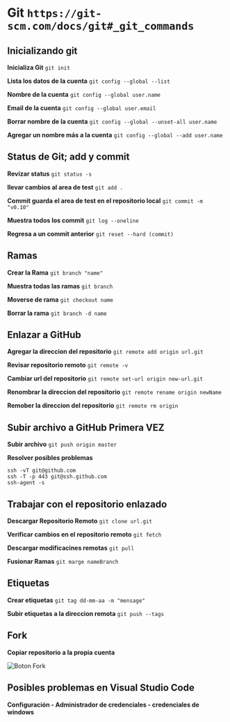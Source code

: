 <!--@author:Erick14911-->
# Git `https://git-scm.com/docs/git#_git_commands`

## Inicializando git 

**Inicializa Git**
`git init`

**Lista los datos de la cuenta**
`git config --global --list`

**Nombre de la cuenta**
`git config --global user.name`

**Email de la cuenta**
`git config --global user.email`

**Borrar nombre de la cuenta**
`git config --global --unset-all user.name`

**Agregar un nombre más a la cuenta**
`git config --global --add user.name`

## Status de Git; add y commit

**Revizar status**
`git status -s`

**llevar cambios al area de test**
`git add .`

**Commit guarda el area de test en el repositorio local**
`git commit -m "v0.10"`

**Muestra todos los commit**
`git log --oneline`

**Regresa a un commit anterior**
`git reset --hard (commit)`

## Ramas

**Crear la Rama**
`git branch "name"`

**Muestra todas las ramas**
`git branch`

**Moverse de rama**
`git checkout name`

**Borrar la rama**
`git branch -d name`

## Enlazar a GitHub

**Agregar la direccion del repositorio**
`git remote add origin url.git`

**Revisar repositorio remoto**
`git remote -v`

**Cambiar url del repositorio**
`git remote set-url origin new-url.git`

**Renombrar la direccion del repositorio**
`git remote rename origin newName`

**Remober la direccion del repositorio**
`git remote rm origin`

## Subir archivo a GitHub **Primera VEZ**

**Subir archivo**
`git push origin master`

**Resolver posibles problemas**

~~~
ssh -vT git@github.com
ssh -T -p 443 git@ssh.github.com
ssh-agent -s
~~~

## Trabajar con el repositorio enlazado

**Descargar Repositorio Remoto**
`git clone url.git`

**Verificar cambios en el repositorio remoto**
`git fetch`

**Descargar modificacines remotas**
`git pull`

**Fusionar Ramas**
`git marge nameBranch`

## Etiquetas

**Crear etiquetas**
`git tag dd-mm-aa -m "mensage"`

**Subir etiquetas a la direccion remota**
`git push --tags`

## Fork

**Copiar repositorio a la propia cuenta**

![Boton Fork]()

## Posibles problemas en Visual Studio Code

**Configuración - Administrador de credenciales - credenciales de windows**
